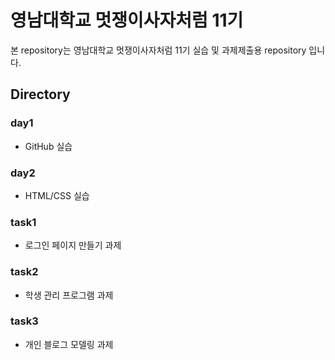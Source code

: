 # 영남대학교 멋쟁이사자처럼 11기

본 repository는 영남대학교 멋쟁이사자처럼 11기 실습 및 과제제출용 repository 입니다.

## Directory

### day1

- GitHub 실습

### day2

- HTML/CSS 실습

### task1

- 로그인 페이지 만들기 과제

### task2

- 학생 관리 프로그램 과제

### task3

- 개인 블로그 모델링 과제